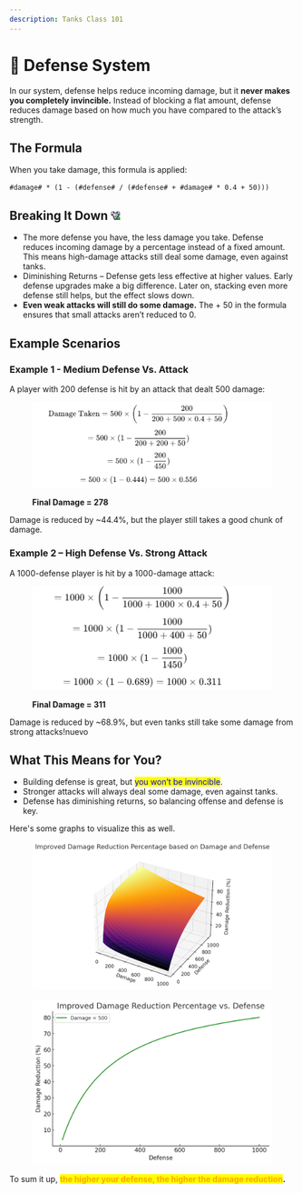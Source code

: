```yaml
---
description: Tanks Class 101
---
```


# 🦾 Defense System

In our system, defense helps reduce incoming damage, but it **never makes you completely invincible.** Instead of blocking a flat amount, defense reduces damage based on how much you have compared to the attack’s strength.

## The Formula

When you take damage, this formula is applied:

```
#damage# * (1 - (#defense# / (#defense# + #damage# * 0.4 + 50)))
```

## Breaking It Down ![](<../../.gitbook/assets/defense (2).png>)

* The more defense you have, the less damage you take. Defense reduces incoming damage by a percentage instead of a fixed amount. This means high-damage attacks still deal some damage, even against tanks.
* Diminishing Returns – Defense gets less effective at higher values. Early defense upgrades make a big difference. Later on, stacking even more defense still helps, but the effect slows down.&#x20;
* **Even weak attacks will still do some damage.** The + 50 in the formula ensures that small attacks aren’t reduced to 0.

## Example Scenarios

### Example 1 - Medium Defense Vs. Attack

A player with 200 defense is hit by an attack that dealt 500 damage:

<figure><img src="../../.gitbook/assets/image (353).png" alt=""><figcaption><p><strong>Final Damage = 278</strong></p></figcaption></figure>

Damage is reduced by \~44.4%, but the player still takes a good chunk of damage.

### Example 2 – High Defense Vs. Strong Attack

A 1000-defense player is hit by a 1000-damage attack:

<figure><img src="../../.gitbook/assets/image (354).png" alt=""><figcaption><p><strong>Final Damage = 311</strong></p></figcaption></figure>

Damage is reduced by \~68.9%, but even tanks still take some damage from strong attacks!nuevo

## What This Means for You?

* Building defense is great, but <mark style="color:blue;">you won’t be invincible</mark>.
* Stronger attacks will always deal some damage, even against tanks.
* Defense has diminishing returns, so balancing offense and defense is key.

Here's some graphs to visualize this as well.

<div><figure><img src="../../.gitbook/assets/image (355).png" alt=""><figcaption></figcaption></figure> <figure><img src="../../.gitbook/assets/file-V2i2LZKPS3vv691R4wLJ4Z.png" alt=""><figcaption></figcaption></figure></div>

To sum it up, <mark style="color:orange;">**the higher your defense, the higher the damage reduction**</mark>**.**&#x20;
